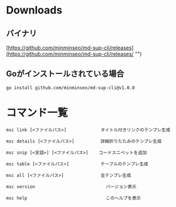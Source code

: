 # Downloads

## バイナリ
[https://github.com/minminseo/md-sup-cli/releases](https://github.com/minminseo/md-sup-cli/releases/ "")

## Goがインストールされている場合
```
go install github.com/minminseo/md-sup-cli@v1.0.0
```

# コマンド一覧
```
msc link [<ファイルパス>]             タイトル付きリンクのテンプレ生成

msc details [<ファイルパス>]          詳細折りたたみのテンプレ生成

msc snip [<言語>] [<ファイルパス>]    コードスニペットを追加

msc table [<ファイルパス>]            テーブルのテンプレ生成

msc all [<ファイルパス>]              全テンプレ生成

msc version                           バージョン表示

msc help                              このヘルプを表示
```